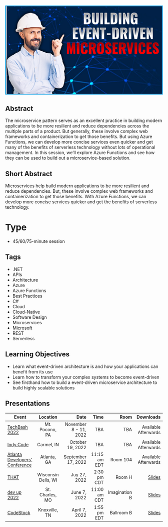 ![Building Event-Driven Microservices](Thumbnail.jpg)

## Abstract
The microservice pattern serves as an excellent practice in building modern applications to be more resilient and reduce dependencies across the multiple parts of a product. But generally, these involve complex web frameworks and containerization to get those benefits. But using Azure Functions, we can develop more concise services even quicker and get many of the benefits of serverless technology without lots of operational management. In this session, we’ll explore Azure Functions and see how they can be used to build out a microservice-based solution.

## Short Abstract
Microservices help build modern applications to be more resilient and reduce dependencies. But, these involve complex web frameworks and containerization to get those benefits. With Azure Functions, we can develop more concise services quicker and get the benefits of serverless technology.

# Type
* 45/60/75-minute session

## Tags
* .NET
* APIs
* Architecture
* Azure
* Azure Functions
* Best Practices
* C#
* Cloud
* Cloud-Native
* Software Design
* Microservices
* Microsoft
* REST
* Serverless

## Learning Objectives
* Learn what event-driven architecture is and how your applications can benefit from its use
* Learn how to transform your complex systems to become event-driven
* See firsthand how to build a event-driven microservice architecture to build highly scalable solutions

## Presentations

| Event | Location | Date | Time | Room | Downloads |
|-------|:--------:|-----:|-----:|-----:|----------:|
| [TechBash 2022](https://www.techbash.com) | Mt. Pocono, PA | November 8 - 11, 2022 | TBA | TBA | Available Afterwards |
| [Indy.Code](https://indycode.amegala.com/) | Carmel, IN | October 19, 2022 | TBA | TBA | Available Afterwards |
| [Atlanta Developers' Conference](https://www.atldevcon.com/) | Atlanta, GA | September 17, 2022 | 11:15 am EDT | Room 104 | Available Afterwards |
| [THAT](https://that.us/activities/hkLCBbTl8zuhjbdPwoXG) | Wisconsin Dells, WI | Juy 27, 2022 | 2:30 pm CDT | Room H | [Slides](Presentations/BuildingEventDrivenMicroservices_THAT.pdf) |
| [dev up 2022](https://www.devupconf.org/speakers/chad-green) | St. Charles, MO | June 7, 2022 | 11:00 am CDT | Imagination B | [Slides](https://github.com/TaleLearnCode/BuildingEventDrivenMicroservices/blob/main/Presentations/Building%20Event-Driven%20Microservices%20-%20DevUp.pdf) |
| [CodeStock](https://www.codestock.org/) | Knoxville, TN | April 7, 2022 | 1:55 pm EDT | Ballroom B | [Slides](Presentations/Building%20Event-Driven%20Microservices%20-%20CodeStock.pdf) |
